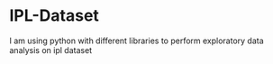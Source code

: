 # IPL-Dataset
I am using python with different libraries to perform exploratory data analysis  on ipl dataset 

